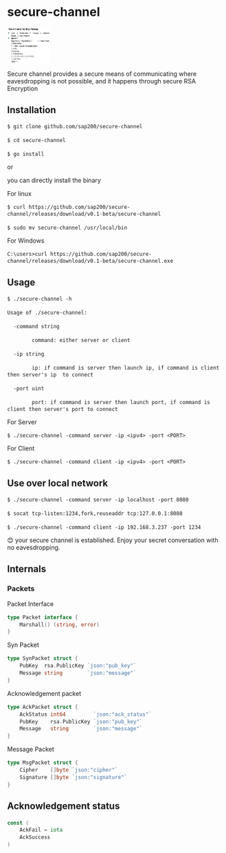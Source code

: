 # secure-channel

<p>
  <img src="./sc.png" width="100vw"/>
</p>

Secure channel provides a secure means of communicating where eavesdropping is not possible, and it happens through secure RSA Encryption 

## Installation

```
$ git clone github.com/sap200/secure-channel

$ cd secure-channel

$ go install 
```

or 

you can directly install the binary

For linux

```
$ curl https://github.com/sap200/secure-channel/releases/download/v0.1-beta/secure-channel

$ sudo mv secure-channel /usr/local/bin
```

For Windows

```
C:\users>curl https://github.com/sap200/secure-channel/releases/download/v0.1-beta/secure-channel.exe
```

## Usage

```
$ ./secure-channel -h

Usage of ./secure-channel:

  -command string

    	command: either server or client

  -ip string

    	ip: if command is server then launch ip, if command is client then server's ip  to connect

  -port uint

    	port: if command is server then launch port, if command is client then server's port to connect
```

For Server

```
$ ./secure-channel -command server -ip <ipv4> -port <PORT>
```

For Client 

```
$ ./secure-channel -command client -ip <ipv4> -port <PORT>
```

## Use over local network

```
$ ./secure-channel -command server -ip localhost -port 8080

$ socat tcp-listen:1234,fork,reuseaddr tcp:127.0.0.1:8080

$ ./secure-channel -command client -ip 192.168.3.237 -port 1234

```


😊 your secure channel is established. Enjoy your secret conversation with no eavesdropping.

## Internals

### Packets

Packet Interface

```go
type Packet interface {
	Marshall() (string, error)
}
```

Syn Packet

``` go
type SynPacket struct {
	PubKey  rsa.PublicKey `json:"pub_key"`
	Message string        `json:"message"`
}
```

Acknowledgement packet

``` go
type AckPacket struct {
	AckStatus int64         `json:"ack_status"`
	PubKey    rsa.PublicKey `json:"pub_key"`
	Message   string        `json:"message"`
}
```

Message Packet

```go
type MsgPacket struct {
	Cipher    []byte `json:"cipher"`
	Signature []byte `json:"signature"`
}
```

## Acknowledgement status

```go
const (
	AckFail = iota
	AckSuccess
)
```




